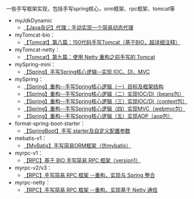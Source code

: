 一些手写框架实现，包括手写spring核心，orm框架、rpc框架、tomcat等

* myJdkDynamic
  * [【Java杂记】代理：手动实现一个简易动态代理](https://yzhyaa.blog.csdn.net/article/details/116305914) 
* myTomcat-bio：
  * [【Tomcat】第八篇：150代码手写Tomcat（基于BIO，超详细注释）](https://blog.csdn.net/weixin_43935927/article/details/108743213)
* myTomcat-netty：
  * [【Tomcat】第九篇：使用 Netty 重构之前手写的 Tomcat](https://blog.csdn.net/weixin_43935927/article/details/111939530)
* mySpring-mini：
  * [【Spring】手写Spring核心逻辑--实现 IOC、DI、MVC](https://blog.csdn.net/weixin_43935927/article/details/110436730)
* mySpring：
  * [【Spring】重构--手写Spring核心逻辑（一）目标及框架结构](https://blog.csdn.net/weixin_43935927/article/details/110672351)
  * [【Spring】重构--手写Spring核心逻辑（二）实现IOC/DI（beans包）](https://blog.csdn.net/weixin_43935927/article/details/110709549)
  * [【Spring】重构--手写Spring核心逻辑（三）实现IOC/DI（context包）](https://blog.csdn.net/weixin_43935927/article/details/110728554)
  * [【Spring】重构--手写Spring核心逻辑（四）实现MVC（webmvc包）](https://blog.csdn.net/weixin_43935927/article/details/110730454)
  * [【Spring】重构--手写Spring核心逻辑（五）实现AOP（aop包）](https://blog.csdn.net/weixin_43935927/article/details/110730449)
* format-spring-boot-starter：
  * [【SpringBoot】手写 starter及自定义配置参数](https://blog.csdn.net/weixin_43935927/article/details/111027467)
* mebatis-v1：
  * [【MyBatis】手写简易ORM框架（仿mybatis）](https://blog.csdn.net/weixin_43935927/article/details/111409384)
* myrpc-v1：
  * [【RPC】基于 BIO 手写简易 RPC 框架（version1）](https://blog.csdn.net/weixin_43935927/article/details/112775384)
* myrpc-v2/v3：
  * [【RPC】手写简易 RPC 框架 --重构，实现与 Spring 整合](https://blog.csdn.net/weixin_43935927/article/details/112792845)
* myrpc-netty：
  * [【RPC】手写简易 RPC 框架 --重构，实现基于 Netty 通信](https://blog.csdn.net/weixin_43935927/article/details/112846599)


